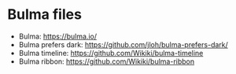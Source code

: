 # Bulma files
- Bulma: https://bulma.io/
- Bulma prefers dark: https://github.com/jloh/bulma-prefers-dark/
- Bulma timeline: https://github.com/Wikiki/bulma-timeline
- Bulma ribbon: https://github.com/Wikiki/bulma-ribbon
